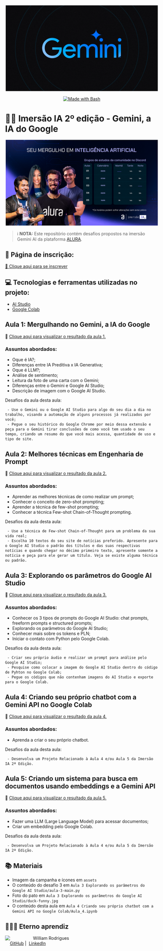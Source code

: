 <p align="center">
    <img width="500" src="./assets/gemini.png">
</p>
<p align="center">
   <a href="https://www.gnu.org/software/bash/" title="Go to Bash homepage"><img src="https://img.shields.io/badge/Prompt-Project-blue?logo=gnu-bash&amp;logoColor=white" alt="Made with Bash"></a>
</p>

# 👨‍💻 Imersão IA 2º edição - Gemini, a IA do Google

<p align="center"><img src="./assets/cover.png" width="500"/></p>

 > ℹ️ **NOTA:** Este repositório contém desafios propostos na imersão Gemini AI da plataforma [ALURA](https://cursos.alura.com.br/imersao).

## 📖 Página de inscrição:

<a href="https://www.alura.com.br/imersao-ia-google-gemini"> 📕 Clique aqui para se inscrever</a>

## 💻 Tecnologias e ferramentas utilizadas no projeto:

- [AI Studio](https://aistudio.google.com)
- [Google Colab](https://colab.research.google.com/)

## Aula 1: Mergulhando no Gemini, a IA do Google

🚨 [Clique aqui para visualizar o resultado da aula 1.](https://github.com/William-Rodrigues/Gemini-AI-Alura/tree/main/Aula%201%20Mergulhando%20no%20Gemini%2C%20a%20IA%20do%20Google) 

### Assuntos abordados:
- Oque é IA?;
- Diferenças entre IA Preditiva x IA Generativa;
- Oque é LLM?;
- Análise de sentimento;
- Leitura da foto de uma carta com o Gemini;
- Diferenças entre o Gemini e Google AI Studio;
- Descrição de imagem com o Google AI Studio.

Desafios da aula desta aula:

     - Use o Gemini ou o Google AI Studio para algo do seu dia a dia no trabalho, visando a automação de alguns processos já realizados por você;
     - Pegue o seu histórico do Google Chrome por meio dessa extensão e peça para o Gemini tirar conclusões de como você tem usado o seu tempo, criando um resumo do que você mais acessa, quantidade de uso e tipo de site.

## Aula 2: Melhores técnicas em Engenharia de Prompt

🚨 [Clique aqui para visualizar o resultado da aula 2.](https://github.com/William-Rodrigues/Gemini-AI-Alura/tree/main/Aula%202%20Melhores%20t%C3%A9cnicas%20em%20Engenharia%20de%20Prompt) 

### Assuntos abordados:
- Aprender as melhores técnicas de como realizar um prompt;
- Conhecer o conceito de zero-shot prompting;
- Aprender a técnica de few-shot prompting;
- Conhecer a técnica Few-shot Chain-of-Thought prompting.

Desafios da aula desta aula:

     - Use a técnica de Few-shot Chain-of-Thought para um problema da sua vida real;
     - Escolha 10 textos do seu site de notícias preferido. Apresente para o Google AI Studio o padrão dos títulos e das suas respectivas notícias e quando chegar no décimo primeiro texto, apresente somente a notícia e peça para ele gerar um título. Veja se existe alguma técnica ou padrão.

## Aula 3: Explorando os parâmetros do Google AI Studio

🚨 [Clique aqui para visualizar o resultado da aula 3.](https://github.com/William-Rodrigues/Gemini-AI-Alura/tree/main/Aula%203%20Explorando%20os%20par%C3%A2metros%20do%20Google%20AI%20Studio) 

### Assuntos abordados:

- Conhecer os 3 tipos de prompts do Google AI Studio: chat prompts, freeform prompts e structured prompts;
- Explorando os parâmetros do Google AI Studio;
- Conhecer mais sobre os tokens e PLN;
- Iniciar o contato com Python pelo Google Colab.

Desafios da aula desta aula:

     - Criar seu próprio áudio e realizar um prompt para análise pelo Google AI Studio;
     - Pesquise como colocar a imagem do Google AI Studio dentro do código de Pyhton no Google Colab;
     - Pegue os códigos que não contenham imagens do AI Studio e exporte para o Google Colab.

## Aula 4: Criando seu próprio chatbot com a Gemini API no Google Colab

🚨 [Clique aqui para visualizar o resultado da aula 4.](https://github.com/William-Rodrigues/Gemini-AI-Alura/tree/main/Aula%204%20Criando%20seu%20pr%C3%B3prio%20chatbot%20com%20a%20Gemini%20API%20no%20Google%20Colab) 

### Assuntos abordados:

- Aprenda a criar o seu próprio chatbot.

Desafios da aula desta aula:

     - Desenvolva um Projeto Relacionado à Aula 4 e/ou Aula 5 da Imersão IA 2ª Edição.

## Aula 5: Criando um sistema para busca em documentos usando embeddings e a Gemini API

🚨 [Clique aqui para visualizar o resultado da aula 5.](https:) 

### Assuntos abordados:

- Fazer uma LLM (Large Language Model) para acessar documentos;
- Criar um embedding pelo Google Colab.

Desafios da aula desta aula:

     - Desenvolva um Projeto Relacionado à Aula 4 e/ou Aula 5 da Imersão IA 2ª Edição.

## 📚 Materiais

- Imagem da campanha e ícones em `assets`
- O conteúdo do desafio 3 em `Aula 3 Explorando os parâmetros do Google AI Studio/aula-3-main.py`
- Foto do pato em `Aula 3 Explorando os parâmetros do Google AI Studio/duck-funny.jpg`
- O conteúdo desta aula em `Aula 4 Criando seu próprio chatbot com a Gemini API no Google Colab/Aula_4.ipynb`

## 🧙🏾‍♂️ Eterno aprendiz

<p>
    <img 
      align=left 
      margin=10 
      width=80 
      src="https://avatars.githubusercontent.com/u/58056539?s=400&u=4219cf59c8636f4d32617242e6b524a4c0d49e46&v=4"
    />
    <p>&nbsp&nbsp&nbspWilliam Rodrigues<br>
    &nbsp&nbsp&nbsp
    <a href="https://github.com/William-Rodrigues">
    GitHub</a>&nbsp;|&nbsp;
    <a href="https://www.linkedin.com/in/william-rodrigues-a4018069/">LinkedIn</a>
</p>
</p>